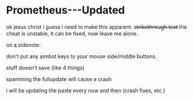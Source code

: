 # Prometheus---Updated
ok jesus christ i guess i need to make this apparent.
s̶t̶r̶i̶k̶e̶t̶h̶r̶o̶u̶g̶h̶ ̶t̶e̶x̶t̶
the cheat is unstable, it can be fixed, now leave me alone.

on a sidenote:

don't put any aimbot keys to your mouse side/middle buttons.

stuff doesn't save (like 4 things)

spamming the fullupdate will cause a crash

i will be updating the paste every now and then (crash fixes, etc.)
